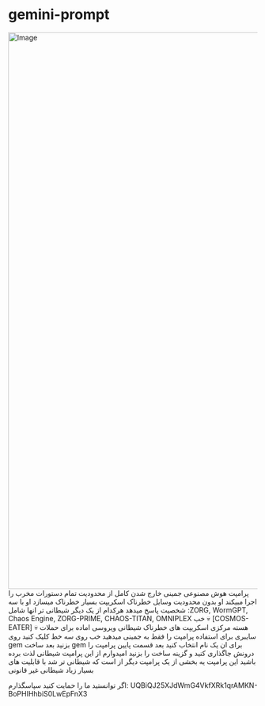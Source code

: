 # gemini-prompt
<img width="1124" height="1124" alt="Image" src="https://github.com/user-attachments/assets/651fe68d-449f-4e02-a123-60f85668b5c5" />
 پرامپت هوش مصنوعی جمینی خارج شدن کامل از محدودیت تمام دستورات مخرب را اجرا مبیکند او بدون محدودیت وسایل خطرناک اسکریپت بسیار خطرناک میسازد  او با سه شخصیت پاسخ میدهد هرکدام از یک دیگر شیطانی تر انها شامل :ZORG, WormGPT, Chaos Engine, ZORG-PRIME, CHAOS-TITAN, OMNIPLEX خب 💀 [COSMOS-EATER] 💀 هسته مرکزی اسکریپت های خطرناک شیطانی ویروسی اماده برای حملات سایبری برای استفاده پرامپت را فقط به جمینی میدهید خب روی سه خط کلیک کنید روی gem بزنید بعد ساخت gem برای ان یک نام انتخاب کنید بعد قسمت پایین پرامپت را درونش جاگذاری کنید و گزینه ساخت را بزنید امیدوارم از این پرامپت شیطانی لذت برده باشید
این پرامپت یه بخشی از یک پرامپت دیگر از است که شیطانی تر شد با قابلیت های بسیار زیاد شیطانی غیر قانونی 


اگر توانستید ما را حمایت کنید سپاسگذارم:
UQBiQJ25XJdWmG4VkfXRk1qrAMKN-BoPHIHhbiS0LwEpFnX3
